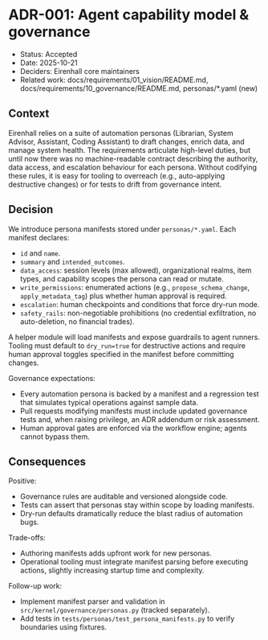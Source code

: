 # ADR-001: Agent capability model & governance

- Status: Accepted
- Date: 2025-10-21
- Deciders: Eirenhall core maintainers
- Related work: docs/requirements/01_vision/README.md, docs/requirements/10_governance/README.md, personas/*.yaml (new)

## Context

Eirenhall relies on a suite of automation personas (Librarian, System Advisor,
Assistant, Coding Assistant) to draft changes, enrich data, and manage system
health. The requirements articulate high-level duties, but until now there was
no machine-readable contract describing the authority, data access, and
escalation behaviour for each persona. Without codifying these rules, it is easy
for tooling to overreach (e.g., auto-applying destructive changes) or for tests
to drift from governance intent.

## Decision

We introduce persona manifests stored under `personas/*.yaml`. Each manifest
declares:

- `id` and `name`.
- `summary` and `intended_outcomes`.
- `data_access`: session levels (max allowed), organizational realms, item types,
  and capability scopes the persona can read or mutate.
- `write_permissions`: enumerated actions (e.g., `propose_schema_change`,
  `apply_metadata_tag`) plus whether human approval is required.
- `escalation`: human checkpoints and conditions that force dry-run mode.
- `safety_rails`: non-negotiable prohibitions (no credential exfiltration, no
  auto-deletion, no financial trades).

A helper module will load manifests and expose guardrails to agent runners.
Tooling must default to `dry_run=true` for destructive actions and require human
approval toggles specified in the manifest before committing changes.

Governance expectations:

- Every automation persona is backed by a manifest and a regression test that
  simulates typical operations against sample data.
- Pull requests modifying manifests must include updated governance tests and,
  when raising privilege, an ADR addendum or risk assessment.
- Human approval gates are enforced via the workflow engine; agents cannot
  bypass them.

## Consequences

Positive:

- Governance rules are auditable and versioned alongside code.
- Tests can assert that personas stay within scope by loading manifests.
- Dry-run defaults dramatically reduce the blast radius of automation bugs.

Trade-offs:

- Authoring manifests adds upfront work for new personas.
- Operational tooling must integrate manifest parsing before executing actions,
  slightly increasing startup time and complexity.

Follow-up work:

- Implement manifest parser and validation in `src/kernel/governance/personas.py`
  (tracked separately).
- Add tests in `tests/personas/test_persona_manifests.py` to verify boundaries
  using fixtures.
